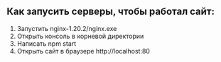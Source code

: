 ## Как запусить серверы, чтобы работал сайт:
1. Запустить nginx-1.20.2/nginx.exe
1. Открыть консоль в корневой директории 
1. Написать npm start
1. Открыть cайт в браузере http://localhost:80

